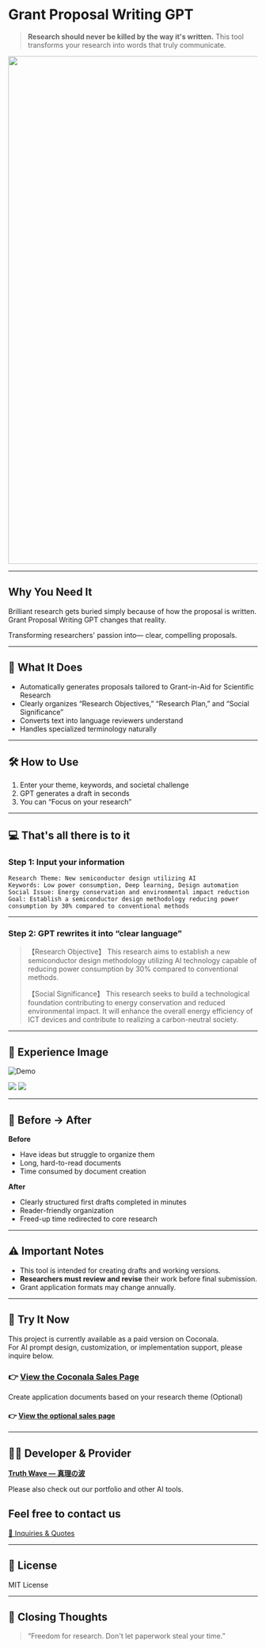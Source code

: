 # Grant Proposal Writing GPT

> **Research should never be killed by the way it's written.**
> This tool transforms your research into words that truly communicate.

<p align="center">
<img width="1536" height="1024" alt="科研費" src="https://github.com/user-attachments/assets/72927534-6056-4709-a230-03e932b97102" />
</p>

---

## Why You Need It

Brilliant research gets buried simply because of how the proposal is written.
Grant Proposal Writing GPT changes that reality.

Transforming researchers' passion into—
clear, compelling proposals.

---

## 💬 What It Does
- Automatically generates proposals tailored to Grant-in-Aid for Scientific Research
- Clearly organizes “Research Objectives,” “Research Plan,” and “Social Significance”
- Converts text into language reviewers understand
- Handles specialized terminology naturally

---

## 🛠 How to Use

1. Enter your theme, keywords, and societal challenge<br>
2. GPT generates a draft in seconds<br>
3. You can “Focus on your research”

---

## 💻 That's all there is to it

### Step 1: Input your information

```
Research Theme: New semiconductor design utilizing AI  
Keywords: Low power consumption, Deep learning, Design automation  
Social Issue: Energy conservation and environmental impact reduction  
Goal: Establish a semiconductor design methodology reducing power consumption by 30% compared to conventional methods
```

---

### Step 2: GPT rewrites it into “clear language”

> 【Research Objective】
> This research aims to establish a new semiconductor design methodology utilizing AI technology capable of reducing power consumption by 30% compared to conventional methods.
>
> 【Social Significance】
> This research seeks to build a technological foundation contributing to energy conservation and reduced environmental impact. It will enhance the overall energy efficiency of ICT devices and contribute to realizing a carbon-neutral society.

---

## 📸 **Experience Image**

![Demo](https://github.com/truthwave/Application-for-Research-Funding-as-GPT/blob/main/English/Materials/Demo%20Movie.gif)

![](https://github.com/truthwave/Application-for-Research-Funding-as-GPT/blob/main/English/Materials/Screenshot/research-proposal-heat-island.jpeg)
![](https://github.com/truthwave/Application-for-Research-Funding-as-GPT/blob/main/English/Materials/Screenshot/research-proposal-semiconductor-design-ai.jpeg)


---

## 🧠 Before → After

**Before**
- Have ideas but struggle to organize them
- Long, hard-to-read documents
- Time consumed by document creation

**After**
- Clearly structured first drafts completed in minutes
- Reader-friendly organization
- Freed-up time redirected to core research

---

## ⚠️ Important Notes

* This tool is intended for creating drafts and working versions.
* **Researchers must review and revise** their work before final submission.
* Grant application formats may change annually.

---

## 🛒 Try It Now

This project is currently available as a paid version on Coconala.  
For AI prompt design, customization, or implementation support, please inquire below.


### 👉 [View the Coconala Sales Page](https://coconala.com/contents_market/pictures/cmfot5sar00xy8l0idss10dyx)

Create application documents based on your research theme (Optional)

#### 👉 [View the optional sales page](https://coconala.com/services/3878963)

---

## 🧑‍💻 Developer & Provider

**[Truth Wave ― 真理の波](https://github.com/truthwave)**  

Please also check out our portfolio and other AI tools.

## Feel free to contact us
[📩 Inquiries & Quotes](mailto:realmadrid71214591@gmail.com)

---

## 📄 License

MIT License

---
## 🏁 Closing Thoughts
> “Freedom for research. Don't let paperwork steal your time.”

